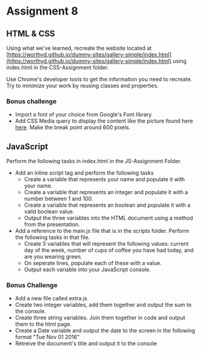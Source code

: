 # Assignment 8

## HTML & CSS
Using what we've learned, recreate the website located at [https://worthyd.github.io/dummy-sites/gallery-simple/index.html](https://worthyd.github.io/dummy-sites/gallery-simple/index.html) using index.html in the CSS-Assignment folder.

Use Chrome's developer tools to get the information you need to recreate.  Try to minimize your work by reusing classes and properties.

### Bonus challenge

- Import a font of your choice from Google's Font library
- Add CSS Media query to display the content like the picture found here [here](CSS-Assignment/final-optional.png). Make the break point around 600 pixels.

## JavaScript

Perform the following tasks in index.html in the JS-Assignment Folder.

- Add an inline script tag and perform the following tasks
  - Create a variable that represents your name and populate it with your name.
  - Create a variable that represents an integer and populate it with a number between 1 and 100.
  - Create a variable that represents an boolean and populate it with a valid boolean value.
  - Output the three variables into the HTML document using a method from the presentation.
- Add a reference to the main.js file that is in the scripts folder. Perform the following tasks in that file.
  - Create 3 variables that will represent the following values: current day of the week, number of cups of coffee you have had today, and are you wearing green.
  - On seperate lines, populate each of these with a value.
  - Output each variable into your JavaScript console.

### Bonus Challenge
- Add a new file called extra.js
- Create two integer variables, add them together and output the sum to the console.
- Create three string variables. Join them together in code and output them to the html page.
- Create a Date variable and output the date to the screen in the following format "Tue Nov 01 2016"
- Retreive the document's title and output it to the console
